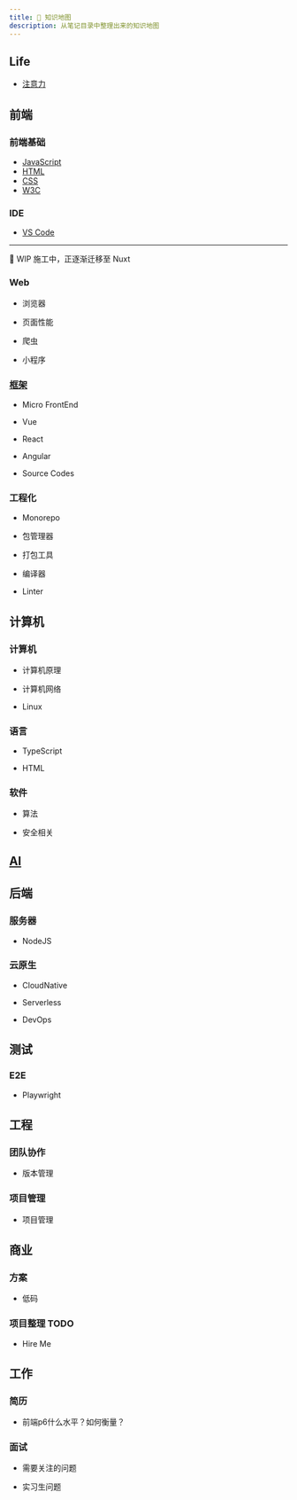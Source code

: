 ```yaml
---
title: 🏁 知识地图
description: 从笔记目录中整理出来的知识地图
---
```


## Life

* [注意力](/maps/_brain/attention)

## 前端

### 前端基础

* [JavaScript](/maps/_frontend/javascript)
* [HTML](/maps/_frontend/html)
* [CSS](/maps/_frontend/css)
* [W3C](/maps/_frontend/w3c)

### IDE

* [VS Code](/maps/_ide/vscode)

---

🚧 WIP 施工中，正逐渐迁移至 Nuxt

### Web

* 浏览器
<!-- /maps/_web/browser/index -->
* 页面性能
<!-- /maps/_web/performance -->
* 爬虫
<!-- /maps/_web/crawler -->
* 小程序
<!-- /maps/_web/miniapp -->

### [框架]()
<!-- /maps/_framework/index -->

* Micro FrontEnd
<!-- /maps/_framework/micro-frontent -->
* Vue
<!-- /maps/_framework/vue -->
* React
<!-- /maps/_framework/react -->
* Angular
<!-- /maps/_framework/angular -->
* Source Codes
<!-- /maps/_source-code/index -->

### 工程化

* Monorepo
<!-- /maps/_workflow/monorepo -->
* 包管理器
<!-- /maps/_workflow/package-manager/index -->
* 打包工具
<!-- /maps/_workflow/packer/index -->
* 编译器
<!-- /maps/_workflow/compiler -->
* Linter
<!-- linter -->

## 计算机

### 计算机

* 计算机原理
<!-- /maps/_computer/computer -->
* 计算机网络
<!-- /maps/_computer/network -->
* Linux
<!-- /maps/_linux/linux -->

### 语言

* TypeScript
<!-- /maps/_typescript/typescript -->
* HTML
<!-- /maps/_html/html-extends -->

### 软件

<!-- * [数据结构](xxx>
<!-- /maps/_computer/data-structure) -- -->
* 算法
<!-- /maps/_computer/algorithm -->
* 安全相关
<!-- /maps/_computer/security -->

## [AI]()
<!-- /maps/_ai/ai -->

## 后端

### 服务器

* NodeJS
<!-- /maps/_server/nodejs -->

### 云原生

* CloudNative
<!-- /maps/_cloud-native/cloud-native -->
* Serverless
<!-- /maps/_cloud-native/serverless -->
* DevOps
<!-- /maps/_cloud-native/devops -->

## 测试

### E2E

* Playwright
<!-- /maps/_test/tools/playwright -->

## 工程

### 团队协作

* 版本管理
<!-- /maps/_devops/version-control -->

### 项目管理

* 项目管理
<!-- /maps/_manage/project-management -->

## 商业

<!-- [TODO，PaaS]() -->
<!-- https://azure.microsoft.com/zh-cn/resources/cloud-computing-dictionary/what-is-paas/ -->

<!-- https://mgear-image.oss-cn-shanghai.aliyuncs.com/image/other/20220710210532.png -->

### 方案

* 低码
<!-- /maps/_business/low-code -->

### 项目整理 TODO

* Hire Me
<!-- /hire-me/index -->

## 工作

### 简历

* 前端p6什么水平？如何衡量？
<!-- https://www.zhihu.com/question/61281984/answer/1306626251 -->

### 面试

* 需要关注的问题
<!-- /maps/_hire/reverse-interview -->
* 实习生问题
<!-- /maps/_hire/intern -->
